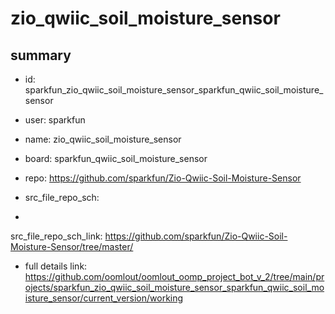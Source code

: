 # zio_qwiic_soil_moisture_sensor
 
## summary 
* id: sparkfun_zio_qwiic_soil_moisture_sensor_sparkfun_qwiic_soil_moisture_sensor
* user: sparkfun
* name: zio_qwiic_soil_moisture_sensor
* board: sparkfun_qwiic_soil_moisture_sensor
* repo: https://github.com/sparkfun/Zio-Qwiic-Soil-Moisture-Sensor



* src_file_repo_sch: 
*
 src_file_repo_sch_link: https://github.com/sparkfun/Zio-Qwiic-Soil-Moisture-Sensor/tree/master/
* full details link: https://github.com/oomlout/oomlout_oomp_project_bot_v_2/tree/main/projects/sparkfun_zio_qwiic_soil_moisture_sensor_sparkfun_qwiic_soil_moisture_sensor/current_version/working  






